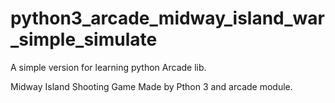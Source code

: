 # python3_arcade_midway_island_war_simple_simulate

A simple version for learning python Arcade lib.

Midway Island Shooting Game Made by Pthon 3 and arcade module.
